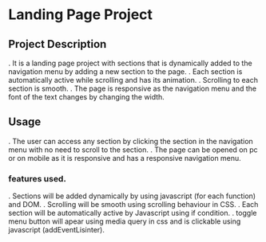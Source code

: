 # Landing Page Project

## Project Description
. It is a landing page project with sections that is dynamically added to the navigation menu by adding a new section to the page.
. Each section is automatically active while scrolling and has its animation.
. Scrolling to each section is smooth.
. The page is responsive as the navigation menu and the font of the text changes by changing the width.


## Usage

. The user can access any section by clicking the section in the navigation menu with no need to scroll to the section.
. The page can be opened on pc or on mobile as it is responsive and has a responsive navigation menu.


### features used.
. Sections will be added dynamically by using javascript (for each function) and DOM.
. Scrolling will be smooth using scrolling behaviour in CSS.
. Each section will be automatically active by Javascript using if condition.
. toggle menu button will apear using media query in css and is clickable using javascript (addEventLisinter).

